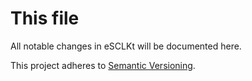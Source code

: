 # This file

All notable changes in eSCLKt will be documented here.

This project adheres to [Semantic Versioning](https://semver.org/spec/v2.0.0.html).